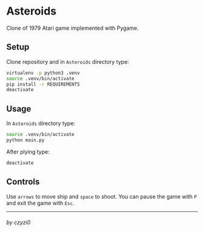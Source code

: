 # Asteroids
Clone of 1979 Atari game implemented with Pygame.

## Setup
Clone repository and in `Asteroids` directory type:
```bash
virtualenv -p python3 .venv
source .venv/bin/activate
pip install -r REQUIREMENTS
deactivate
```

## Usage
In `Asteroids` directory type:
```bash
source .venv/bin/activate
python main.py
```
After plying type:
```bash
deactivate
```

## Controls
Use `arrows` to move ship and `space` to shoot. You can pause the game with `P` and exit the game with `Esc`.

---
###### by czyzi0
